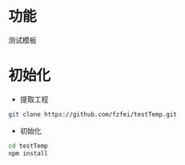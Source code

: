 # 功能

测试模板

# 初始化

- 提取工程

```bash
git clone https://github.com/fzfei/testTemp.git
```

- 初始化

```bash
cd testTemp
npm install
```
